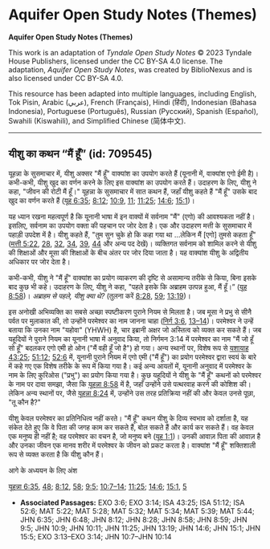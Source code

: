 # Aquifer Open Study Notes (Themes)

**Aquifer Open Study Notes (Themes)**

This work is an adaptation of *Tyndale Open Study Notes* © 2023 Tyndale House Publishers, licensed under the CC BY\-SA 4\.0 license. The adaptation, *Aquifer Open Study Notes*, was created by BiblioNexus and is also licensed under CC BY\-SA 4\.0\.

This resource has been adapted into multiple languages, including English, Tok Pisin, Arabic (عربي), French (Français), Hindi (हिंदी), Indonesian (Bahasa Indonesia), Portuguese (Português), Russian (Русский), Spanish (Español), Swahili (Kiswahili), and Simplified Chinese (简体中文).



--------------------------------

## यीशु का कथन “मैं हूँ” (id: 709545)

यूहन्ना के सुसमाचार में, यीशु अक्सर "मैं हूँ" वाक्यांश का उपयोग करते हैं (यूनानी में, वाक्यांश एगो ईमी है)। कभी\-कभी, यीशु खुद का वर्णन करने के लिए इस वाक्यांश का उपयोग करते हैं। उदाहरण के लिए, यीशु ने कहा, "जीवन की रोटी मैं हूँ।" यूहन्ना के सुसमाचार में सात कथन हैं, जहाँ यीशु कहते हैं "मैं हूँ" उसके बाद खुद का वर्णन करते हैं ([यूह 6:35](https://ref.ly/John6:35); [8:12](https://ref.ly/John8:12); [10:9](https://ref.ly/John10:9), [11](https://ref.ly/John10:11); [11:25](https://ref.ly/John11:25); [14:6](https://ref.ly/John14:6); [15:1](https://ref.ly/John15:1))।

यह ध्यान रखना महत्वपूर्ण है कि यूनानी भाषा में इन वाक्यों में सर्वनाम "मैं" (एगो) की आवश्यकता नहीं है। इसलिए, सर्वनाम का उपयोग वक्ता की पहचान पर जोर देता है। एक और उदाहरण मत्ती के सुसमाचार में पहाड़ी उपदेश में है। यीशु कहते हैं, "तुम सुन चुके हो कि कहा गया था ...लेकिन मैं \[एगो] तुमसे कहता हूँ" ([मत्ती 5:22](https://ref.ly/Matt5:22), [28](https://ref.ly/Matt5:28), [32](https://ref.ly/Matt5:32), [34](https://ref.ly/Matt5:34), [39](https://ref.ly/Matt5:39), [44](https://ref.ly/Matt5:44) और अन्य पद देखें)। व्यक्तिगत सर्वनाम को शामिल करने से यीशु की शिक्षाओं और मूसा की शिक्षाओं के बीच अंतर पर जोर दिया जाता है। यह वाक्यांश यीशु के अद्वितीय अधिकार पर जोर देता है।

कभी\-कभी, यीशु ने "मैं हूँ" वाक्यांश का प्रयोग व्याकरण की दृष्टि से असामान्य तरीके से किया, बिना इसके बाद कुछ भी कहे। उदाहरण के लिए, यीशु ने कहा, "पहले इसके कि अब्राहम उत्पन्न हुआ, मैं हूँ।” ([यूह 8:58](https://ref.ly/John8:58))। *अब्राहम से पहले, यीशु क्या थे?* (तुलना करें [8:28](https://ref.ly/John8:28), [59](https://ref.ly/John8:59); [13:19](https://ref.ly/John13:19))।

इस अनोखी अभिव्यक्ति का सबसे अच्छा स्पष्टीकरण पुराने नियम से मिलता है। जब मूसा ने प्रभु से सीनै पर्वत पर मुलाकात की, तो उन्होंने परमेश्वर का नाम जानना चाहा ([निर्ग 3:6](https://ref.ly/Exod3:6), [13–14](https://ref.ly/Exod3:13-Exod3:14))। परमेश्वर ने उन्हें बताया कि उनका नाम "यहोवा" (YHWH) है, चार इब्रानी अक्षर जो अस्तित्व को व्यक्त कर सकते हैं। जब यहूदियों ने पुराने नियम का यूनानी भाषा में अनुवाद किया, तो निर्गमन 3:14 में परमेश्वर का नाम "मैं जो हूँ सो हूँ" बदलकर एगो एमी हो ओन ("मैं वही हूँ जो है") हो गया। अन्य स्थानों पर, विशेष रूप से [यशायाह 43:25](https://ref.ly/Isa43:25); [51:12](https://ref.ly/Isa51:12); [52:6](https://ref.ly/Isa52:6) में, यूनानी पुराने नियम में एगो एमी ("मैं हूँ") का प्रयोग परमेश्वर द्वारा स्वयं के बारे में कहे गए एक विशेष तरीके के रूप में किया गया है। कई अन्य आयतों में, यूनानी अनुवाद में परमेश्वर के नाम के लिए कुरिओस ("प्रभु") का प्रयोग किया गया है। कुछ यहूदियों ने यीशु के "मैं हूँ" कथनों को परमेश्वर के नाम पर दावा समझा, जैसा कि [यूहन्ना 8:58](https://ref.ly/John8:58) में है, जहाँ उन्होंने उसे पत्थरवाह करने की कोशिश की। लेकिन अन्य स्थानों पर, जैसे [यूहन्ना 8:24](https://ref.ly/John8:24) में, उन्होंने उस तरह प्रतिक्रिया नहीं की और केवल उनसे पूछा, "तू कौन है?" 

यीशु केवल परमेश्वर का प्रतिनिधित्व नहीं करते। "मैं हूँ" कथन यीशु के दिव्य स्वभाव को दर्शाता है, यह संकेत देते हुए कि वे पिता की जगह काम कर सकते हैं, बोल सकते हैं और कार्य कर सकते हैं। वह केवल एक मनुष्य ही नहीं है; वह परमेश्वर का वचन है, जो मनुष्य बने ([यूह 1:1](https://ref.ly/John1:1))। उनकी आवाज़ पिता की आवाज़ है और उनका जीवन एक मानव शरीर में परमेश्वर के जीवन को प्रकट करता है। वाक्यांश "मैं हूँ" शक्तिशाली रूप से व्यक्त करता है कि यीशु कौन हैं।

आगे के अध्ययन के लिए अंश

[यूहन्ना 6:35](https://ref.ly/John6:35), [48](https://ref.ly/John6:48); [8:12](https://ref.ly/John8:12), [58](https://ref.ly/John8:58); [9:5;](https://ref.ly/John9:5) [10:7–14](https://ref.ly/John10:7-John10:14); [11:25](https://ref.ly/John11:25); [14:6](https://ref.ly/John14:6); [15:1](https://ref.ly/John15:1), [5](https://ref.ly/John15:5)

* **Associated Passages:** EXO 3:6; EXO 3:14; ISA 43:25; ISA 51:12; ISA 52:6; MAT 5:22; MAT 5:28; MAT 5:32; MAT 5:34; MAT 5:39; MAT 5:44; JHN 6:35; JHN 6:48; JHN 8:12; JHN 8:28; JHN 8:58; JHN 8:59; JHN 9:5; JHN 10:9; JHN 10:11; JHN 11:25; JHN 13:19; JHN 14:6; JHN 15:1; JHN 15:5; EXO 3:13–EXO 3:14; JHN 10:7–JHN 10:14

